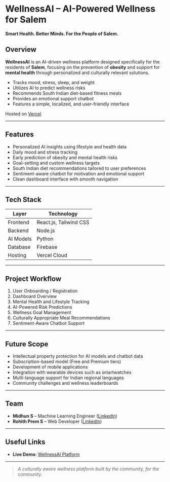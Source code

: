 # WellnessAI – AI-Powered Wellness for Salem

**Smart Health. Better Minds. For the People of Salem.**

## Overview

**WellnessAI** is an AI-driven wellness platform designed specifically for the residents of **Salem**, focusing on the prevention of **obesity** and support for **mental health** through personalized and culturally relevant solutions.

- Tracks mood, stress, sleep, and weight  
- Utilizes AI to predict wellness risks  
- Recommends South Indian diet-based fitness meals  
- Provides an emotional support chatbot  
- Features a simple, localized, and user-friendly interface  

Hosted on [Vercel](https://obesity-wellness.vercel.app/)

---

## Features

- Personalized AI insights using lifestyle and health data  
- Daily mood and stress tracking  
- Early prediction of obesity and mental health risks  
- Goal-setting and custom wellness targets  
- South Indian diet recommendations tailored to user preferences  
- Sentiment-aware chatbot for motivation and emotional support  
- Clean dashboard interface with smooth navigation

---

## Tech Stack

| Layer        | Technology             |
|--------------|------------------------|
| Frontend     | React.js, Tailwind CSS |
| Backend      | Node.js                |
| AI Models    | Python                 |
| Database     | Firebase               |
| Hosting      | Vercel Cloud           |

---

## Project Workflow

1. User Onboarding / Registration  
2. Dashboard Overview  
3. Mental Health and Lifestyle Tracking  
4. AI-Powered Risk Predictions  
5. Wellness Goal Management  
6. Culturally Appropriate Meal Recommendations  
7. Sentiment-Aware Chatbot Support

---

## Future Scope

- Intellectual property protection for AI models and chatbot data  
- Subscription-based model (Free and Premium tiers)  
- Development of mobile applications  
- Integration with wearable devices such as smartwatches  
- Multi-language support for Indian regional languages  
- Community challenges and wellness leaderboards  

---

## Team

- **Midhun S** – Machine Learning Engineer ([LinkedIn](https://www.linkedin.com/in/midhun-s-ai-ml/))  
- **Rohith Prem S** – Web Developer ([LinkedIn](https://www.linkedin.com/in/rohithprem91/))

---

## Useful Links

- **Live Demo**: [WellnessAI Platform](https://obesity-wellness.vercel.app/)

---

> *A culturally aware wellness platform built by the community, for the community.*
